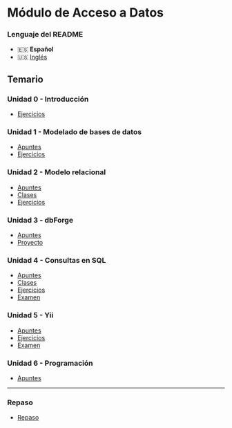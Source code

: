 # Módulo de Acceso a Datos

### Lenguaje del README
- 🇪🇸 **Español**
- 🇺🇸 [Inglés](./README-en.md)

## Temario
### Unidad 0 - Introducción
- [Ejercicios](./Unidad0-Introducción/Ejercicios/)
### Unidad 1 - Modelado de bases de datos
- [Apuntes](./Unidad1-Modelado_de_bases_de_datos/Apuntes/)
- [Ejercicios](./Unidad1-Modelado_de_bases_de_datos/Ejercicios/)
### Unidad 2 - Modelo relacional
- [Apuntes](./Unidad2-Modelo_relacional/Apuntes/)
- [Clases](./Unidad2-Modelo_relacional/Clases/)
- [Ejercicios](./Unidad2-Modelo_relacional/Ejercicios/)
### Unidad 3 - dbForge
- [Apuntes](./Unidad3-dbForge/Apuntes/)
- [Proyecto](./Unidad3-dbForge/Proyecto/)
### Unidad 4 - Consultas en SQL
- [Apuntes](./Unidad4-Consultas_en_SQL/Apuntes/)
- [Clases](./Unidad4-Consultas_en_SQL/Clases/)
- [Ejercicios](./Unidad4-Consultas_en_SQL/Ejercicios/)
- [Examen](./Unidad4-Consultas_en_SQL/Examen/)
### Unidad 5 - Yii
- [Apuntes](./Unidad5-Yii/Apuntes/)
- [Ejercicios](./Unidad5-Yii/Ejercicios/)
- [Examen](./Unidad5-Yii/Examen/)
### Unidad 6 - Programación
- [Apuntes](./Unidad6-Programación/Apuntes/)

---

### Repaso
- [Repaso](./Repaso/)
